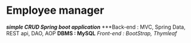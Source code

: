 # Employee manager

***simple CRUD Spring boot application***
***Back-end : MVC, Spring Data, REST api, DAO, AOP
**DBMS : MySQL**
*Front-end : BootStrap, Thymleaf*
